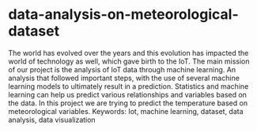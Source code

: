 # data-analysis-on-meteorological-dataset
The world has evolved over the years and this evolution has impacted the world
of technology as well, which gave birth to the IoT.
The main mission of our project is the analysis of IoT data through machine
learning. An analysis that followed important steps, with the use of several
machine learning models to ultimately result in a prediction.
Statistics and machine learning can help us predict various relationships and
variables based on the data.
In this project we are trying to predict the temperature based on meteorological
variables.
Keywords: Iot, machine learning, dataset, data analysis, data visualization

